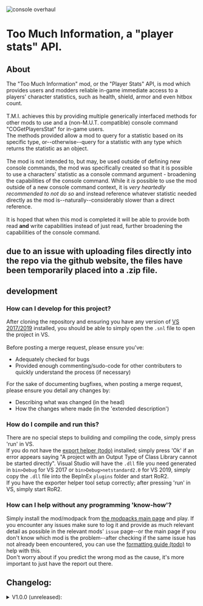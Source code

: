 ![console overhaul](https://github.com/8BitShadow/media-resources/blob/main/console%20overhaul.png?raw=true)
# Too Much Information, a "player stats" API.
## About
The "Too Much Information" mod, or the "Player Stats" API, is mod which provides users and modders reliable in-game immediate access to a players' character statistics, such as health, shield, armor and even hitbox count.
<br><br>
T.M.I. achieves this by providing multiple generically interfaced methods for other mods to use and a (non-M.U.T. compatible) console command "COGetPlayersStat" for in-game users.<br> The methods provided allow a mod to query for a statistic based on its specific type, or--otherwise--query for a statistic with any type which returns the statistic as an object.
<br><br>
The mod is not intended to, but may, be used outside of defining new console commands, the mod was specifically created so that it is possible to use a characters' statistic as a console command argument - broadening the capabilities of the console command. While it *is* possible to use the mod outside of a new console command context, it is *very heartedly recommended to not do so* and instead reference whatever statistic needed directly as the mod is--naturally--considerably slower than a direct reference.
<br><br>
It is hoped that when this mod is completed it will be able to provide both read **and** write capabilities instead of just read, further broadening the capabilities of the console command.

## due to an issue with uploading files directly into the repo via the github website, the files have been temporarily placed into a .zip file.

## development
### How can I develop for this project?
After cloning the repository and ensuring you have any version of [VS 2017/2019](https://visualstudio.microsoft.com/) installed, you should be able to simply open the `.snl` file to open the project in VS.
<br><br>
Before posting a merge request, please ensure you've:
- Adequately checked for bugs
- Provided enough commenting/sudo-code for other contributers to quickly understand the process (if necessary)

For the sake of documenting bugfixes, when posting a merge request, please ensure you detail any changes by:
- Describing what was changed (in the head)
- How the changes where made (in the 'extended description')

### How do I compile and run this?
There are no special steps to building and compiling the code, simply press 'run' in VS.<br>
If you do not have the [export helper (todo)]() installed; simply press 'Ok' if an error appears saying "A project with an Output Type of Class Library cannot be started directly". Visual Studio will have the `.dll` file you need generated in `bin>Debug` for VS 2017 or `bin>Debug>netstandard2.0` for VS 2019, simply copy the `.dll` file into the BepInEx `plugins` folder and start RoR2.<br>
If you have the exporter helper tool setup correctly; after pressing 'run' in VS, simply start RoR2.
### How can I help without any programming 'know-how'?
Simply install the mod/modpack from [the modpacks main page](https://github.com/8BtS-A-to-IA/Console-Overhaul) and play. If you encounter any issues make sure to log it and provide as much relevant detail as possible in the relevant mods' `issue` page--or the main page if you don't know which mod is the problem--after checking if the same issue has not already been encountered, you can use the [formatting guide (todo)]() to help with this.<br>
Don't worry about if you predict the wrong mod as the cause, it's more important to just have the report out there.

## Changelog:
<details>
    <summary>V1.0.0 (unreleased):</summary>
  
  - Added 5 new "GetAll...String" methods which allow you to fetch a string array of all **usable**: items, buffs, equipment, tiers and teams. Some things where automatically skipped as being temporary/unusable.
  - Fixed COList..., they now all use the newly added "GetAll...String" methods.
  - Fixed "bodyindex" and all buff, item and equipment API key's methods.
  - Removed a duplicate case of "bodyIndex" API key in the floats.
</details>

